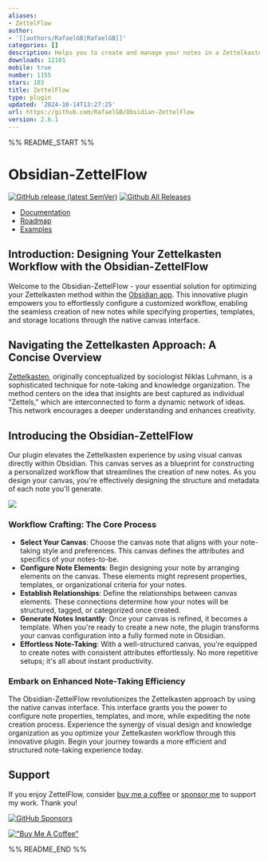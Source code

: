 ```yaml
---
aliases:
- ZettelFlow
author:
- '[[authors/RafaelGB|RafaelGB]]'
categories: []
description: Helps you to create and manage your notes in a Zettelkasten way via Canvas.
downloads: 12101
mobile: true
number: 1155
stars: 103
title: ZettelFlow
type: plugin
updated: '2024-10-14T13:27:25'
url: https://github.com/RafaelGB/Obsidian-ZettelFlow
version: 2.6.1
---
```


%% README_START %%


# Obsidian-ZettelFlow
[![GitHub release (latest SemVer)](https://img.shields.io/github/v/release/RafaelGB/Obsidian-ZettelFlow?style=for-the-badge&sort=semver)](https://github.com/RafaelGB/Obsidian-ZettelFlow/releases/latest)
[![Github All Releases](https://img.shields.io/github/downloads/RafaelGB/Obsidian-ZettelFlow/total?style=for-the-badge)]()

- [Documentation](https://rafaelgb.github.io/Obsidian-ZettelFlow/)
- [Roadmap](https://github.com/users/RafaelGB/projects/9/views/1)
- [Examples](https://github.com/RafaelGB/Obsidian-ZettelFlow/tree/main/WorkFlow%20Test)

## Introduction: Designing Your Zettelkasten Workflow with the Obsidian-ZettelFlow
Welcome to the Obsidian-ZettelFlow - your essential solution for optimizing your Zettelkasten method within the [Obsidian app](https://obsidian.md/). This innovative plugin empowers you to effortlessly configure a customized workflow, enabling the seamless creation of new notes while specifying properties, templates, and storage locations through the native canvas interface.

## Navigating the Zettelkasten Approach: A Concise Overview
[Zettelkasten](https://zettelkasten.de/), originally conceptualized by sociologist Niklas Luhmann, is a sophisticated technique for note-taking and knowledge organization. The method centers on the idea that insights are best captured as individual "Zettels," which are interconnected to form a dynamic network of ideas. This network encourages a deeper understanding and enhances creativity.

## Introducing the Obsidian-ZettelFlow
Our plugin elevates the Zettelkasten experience by using visual canvas directly within Obsidian. This canvas serves as a blueprint for constructing a personalized workflow that streamlines the creation of new notes. As you design your canvas, you're effectively designing the structure and metadata of each note you'll generate.

![](https://raw.githubusercontent.com/RafaelGB/Obsidian-ZettelFlow/HEAD/docs/resources/readme-intro.gif)

### Workflow Crafting: The Core Process
- **Select Your Canvas**: Choose the canvas note that aligns with your note-taking style and preferences. This canvas defines the attributes and specifics of your notes-to-be.
- **Configure Note Elements**: Begin designing your note by arranging elements on the canvas. These elements might represent properties, templates, or organizational criteria for your notes.
- **Establish Relationships**: Define the relationships between canvas elements. These connections determine how your notes will be structured, tagged, or categorized once created.
- **Generate Notes Instantly**: Once your canvas is refined, it becomes a template. When you're ready to create a new note, the plugin transforms your canvas configuration into a fully formed note in Obsidian.
- **Effortless Note-Taking**: With a well-structured canvas, you're equipped to create notes with consistent attributes effortlessly. No more repetitive setups; it's all about instant productivity.

### Embark on Enhanced Note-Taking Efficiency
The Obsidian-ZettelFlow revolutionizes the Zettelkasten approach by using the native canvas interface. This interface grants you the power to configure note properties, templates, and more, while expediting the note creation process. Experience the synergy of visual design and knowledge organization as you optimize your Zettelkasten workflow through this innovative plugin. Begin your journey towards a more efficient and structured note-taking experience today.

## Support
If you enjoy ZettelFlow, consider [buy me a coffee](https://www.buymeacoffee.com/5tsytn22v9Z) or [sponsor me](https://github.com/sponsors/RafaelGB) to support my work. Thank you!

[![GitHub Sponsors](https://img.shields.io/github/sponsors/RafaelGB?label=Sponsor&logo=GitHub%20Sponsors&style=for-the-badge)](https://github.com/sponsors/RafaelGB)

[!["Buy Me A Coffee"](https://www.buymeacoffee.com/assets/img/custom_images/orange_img.png)](https://www.buymeacoffee.com/5tsytn22v9Z)


%% README_END %%